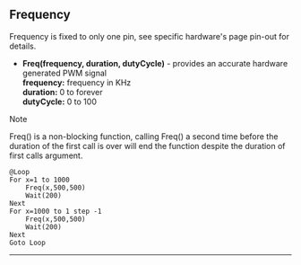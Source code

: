 ## Frequency

Frequency is fixed to only one pin, see specific hardware's page pin-out for details. 

- **Freq(frequency, duration, dutyCycle)** - provides an accurate hardware generated PWM signal <br>
**frequency:** frequency in KHz <br>
**duration:** 0 to forever <br>
**dutyCycle:** 0 to 100

> [!NOTE] 
> Freq() is a non-blocking function, calling Freq() a second time before the duration of the first call is over will end the function despite the duration of first calls argument.

```basic
@Loop
For x=1 to 1000
    Freq(x,500,500)
    Wait(200)
Next
For x=1000 to 1 step -1
    Freq(x,500,500)
    Wait(200)
Next
Goto Loop
```
---